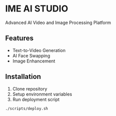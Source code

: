 # IME AI STUDIO

Advanced AI Video and Image Processing Platform

## Features
- Text-to-Video Generation
- AI Face Swapping
- Image Enhancement

## Installation
1. Clone repository
2. Setup environment variables
3. Run deployment script

```bash
./scripts/deploy.sh